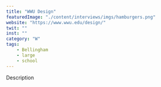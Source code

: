 ```yaml
---
title: "WWU Design"
featuredImage: "./content/interviews/imgs/hamburgers.png"
website: "https://www.wwu.edu/design/"
twit: ""
inst: ""
category: "W"
tags:
    - Bellingham
    - large
    - school
---
```


Description
